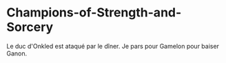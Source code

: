 # Champions-of-Strength-and-Sorcery
Le duc d'Onkled est ataqué par le dîner. Je pars pour Gamelon pour baiser Ganon.
